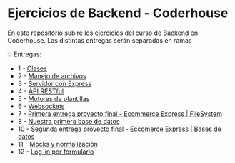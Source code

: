 # Ejercicios de Backend - Coderhouse

En este repositorio subiré los ejercicios del curso de Backend en Coderhouse. Las distintas entregas serán separadas en ramas

💡 Entregas:

- 1 - [Clases](https://github.com/LucasSansberro/Ejercicios-Backend-Coderhouse/tree/entrega-1)
- 2 - [Manejo de archivos](https://github.com/LucasSansberro/Ejercicios-Backend-Coderhouse/tree/entrega-2)
- 3 - [Servidor con Express](https://github.com/LucasSansberro/Ejercicios-Backend-Coderhouse/tree/entrega-3)
- 4 - [API RESTful](https://github.com/LucasSansberro/Ejercicios-Backend-Coderhouse/tree/entrega-4)
- 5 - [Motores de plantillas](https://github.com/LucasSansberro/Ejercicios-Backend-Coderhouse/tree/entrega-5)
- 6 - [Websockets](https://github.com/LucasSansberro/Ejercicios-Backend-Coderhouse/tree/entrega-6)
- 7 - [Primera entrega proyecto final - Ecommerce Express | FileSystem](https://github.com/LucasSansberro/Ejercicios-Backend-Coderhouse/tree/entrega-7)
- 8 - [Nuestra primera base de datos](https://github.com/LucasSansberro/Ejercicios-Backend-Coderhouse/tree/entrega-8)
- 10 - [Segunda entrega proyecto final - Eccomerce Express | Bases de datos](https://github.com/LucasSansberro/Ejercicios-Backend-Coderhouse/tree/entrega-10)
- 11 - [Mocks y normalización](https://github.com/LucasSansberro/Ejercicios-Backend-Coderhouse/tree/entrega-11)
- 12 - [Log-in por formulario](https://github.com/LucasSansberro/Ejercicios-Backend-Coderhouse/tree/entrega-12)
